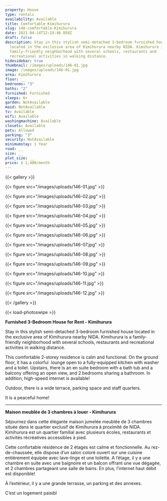 ```yaml
---
property: House
type: rentals
availability: Available
title: Comfortable Kimihurura
slug: 148-comfortable-Kimihurura
date: 2021-04-14T12:24:46.058Z
draft: false
description: Stay in this stylish semi-detached 3-bedroom furnished house
  located in the exclusive area of Kimihurura nearby NIDA. Kimihurura is a
  family-friendly neighborhood with several schools, restaurants and
  recreational activities in walking distance.
hidesidebar: true
thumbnail: /images/uploads/146-01.jpg
image: /images/uploads/146-01.jpg
area: Kimihurura
floor: __
bedrooms: "3"
baths: "2"
furnished: Furnished
sleeps: 6+
garden: NotAvailable
maid: NotAvailable
tv: Available
wifi: Available
washingmachine: Available
closets: Available
pets: Allowed
parking: "3"
security: NotAvailable
minimumstay: 1 Year
road: __
size: __
plot_size: __
price: $ 1,400/month
---
```

{{< gallery >}}

{{< figure src="/images/uploads/146-01.jpg" >}}

{{< figure src="/images/uploads/146-02.jpg" >}}

{{< figure src="/images/uploads/146-03.jpg" >}}

{{< figure src="/images/uploads/146-04.jpg" >}}

{{< figure src="/images/uploads/146-05.jpg" >}}

{{< figure src="/images/uploads/146-06.jpg" >}}

{{< figure src="/images/uploads/146-07.jpg" >}}

{{< figure src="/images/uploads/146-08.jpg" >}}

{{< figure src="/images/uploads/146-09.jpg" >}}

{{< figure src="/images/uploads/146-10.jpg" >}}

{{< figure src="/images/uploads/146-11.jpg" >}}

{{< figure src="/images/uploads/146-12.jpg" >}}

{{< /gallery >}}

{{< load-photoswipe >}}

**Furnished 3-Bedroom House for Rent - Kimihurura**

Stay in this stylish semi-detached 3-bedroom furnished house located in the exclusive area of Kimihurura nearby NIDA. Kimihurura is a family-friendly neighborhood with several schools, restaurants and recreational activities in walking distance.

This comfortable 2-storey residence is calm and functional. On the ground floor, it has a colorful  lounge open to a fully-equipped kitchen with washer and a toilet. Upstairs, there is an en suite bedroom with a bath tub and a balcony offering an open view, and 2 bedrooms sharing a bathroom. In addition, high-speed internet is available!

Outdoor, there is a wide terrace, parking space and staff quarters.

It is a peaceful home!

- - -

**Maison meublée de 3 chambres à louer - Kimihurura**

Séjournez dans cette élégante maison jumelée meublée de 3 chambres située dans le quartier exclusif de Kimihurura à proximité de NIDA. Kimihurura est un quartier familial avec plusieurs écoles, restaurants et activités récréatives accessibles à pied.

Cette confortable résidence de 2 étages est calme et fonctionnelle. Au rez-de-chaussée, elle dispose d’un salon coloré ouvert sur une cuisine entièrement équipée avec lave-linge et une toilette. A l’étage, il y a une chambre en suite avec une baignoire et un balcon offrant une vue dégagée, et 2 chambres partageant une salle de bains. En plus, l’internet haut débit est disponible!

À l’extérieur, il y a une grande terrasse, un parking et des annexes.

C’est un logement paisibl